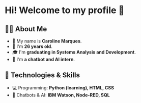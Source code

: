 # Hi! Welcome to my profile 👋

## 👩‍💻 About Me
- 🔹 My name is **Caroline Marques**.
- 🎂 I'm **26 years old**.
- 🎓 I'm **graduating in Systems Analysis and Development**.
- 🤖 I'm **a chatbot and AI intern**.

## 🔧 Technologies & Skills
- 💻 Programming: **Python (learning), HTML, CSS**
- 🤖 Chatbots & AI: **IBM Watson, Node-RED, SQL**
